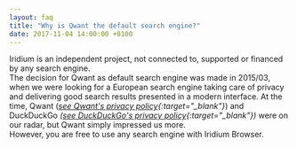 ```yaml
---
layout: faq
title: "Why is Qwant the default search engine?"
date: 2017-11-04 14:00:00 +0100
---
```


Iridium is an independent project, not connected to, supported or financed by any search engine.    
The decision for Qwant as default search engine was made in 2015/03, when we were looking for a European search engine taking care of privacy and delivering good search results presented in a modern interface. 
At the time, Qwant (*[see Qwant's privacy policy](https://about.qwant.com/legal/privacy/ "see Qwant's privacy policy"){:target="_blank"}*) and DuckDuckGo *([see DuckDuckGo's privacy policy](https://duckduckgo.com/privacy "see DuckDuckGo's privacy policy"){:target="_blank"})* were on our radar, but Qwant simply impressed us more.     
However, you are free to use any search engine with Iridium Browser.
